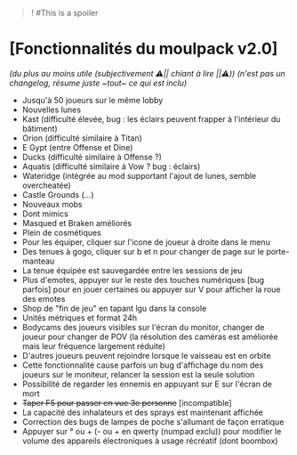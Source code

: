 >! #This is a spoiler
# [Fonctionnalités du moulpack v2.0]
*(du plus au moins utile (subjectivement ⚠️|| chiant à lire ||⚠️))*
*(n'est pas un changelog, résume juste ~tout~ ce qui est inclu)*
- Jusqu'à 50 joueurs sur le même lobby
- Nouvelles lunes
 - Kast (difficulté élevée, bug : les éclairs peuvent frapper à l'intérieur du bâtiment)
 - Orion (difficulté similaire à Titan)
 - E Gypt (entre Offense et Dine)
 - Ducks (difficulté similaire à Offense ?)
 - Aquatis (difficulté similaire à Vow ? bug : éclairs)
 - Wateridge (intégrée au mod supportant l'ajout de lunes, semble overcheatée)
 - Castle Grounds (...)
- Nouveaux mobs
 - Dont mimics
- Masqued et Braken améliorés
- Plein de cosmétiques
 - Pour les équiper, cliquer sur l'icone de joueur à droite dans le menu
- Des tenues à gogo, cliquer sur b et n pour changer de page sur le porte-manteau
 - La tenue équipée est sauvegardée entre les sessions de jeu
- Plus d'emotes, appuyer sur le reste des touches numériques [bug parfois] pour en jouer certaines ou appuyer sur V pour afficher la roue des emotes
- Shop de "fin de jeu" en tapant lgu dans la console
- Unités métriques et format 24h
- Bodycams des joueurs visibles sur l'écran du monitor, changer de joueur pour changer de POV (la résolution des caméras est améliorée mais leur fréquence largement réduite)
- D'autres joueurs peuvent rejoindre lorsque le vaisseau est en orbite
 - Cette fonctionnalité cause parfois un bug d'affichage du nom des joueurs sur le moniteur, relancer la session est la seule solution
- Possibilité de regarder les ennemis en appuyant sur E sur l'écran de mort
- ~~Taper F5 pour passer en vue 3e personne~~ [incompatible]
- La capacité des inhalateurs et des sprays est maintenant affichée 
- Correction des bugs de lampes de poche s'allumant de façon erratique
- Appuyer sur ° ou + (- ou + en qwerty (numpad exclu)) pour modifier le volume des appareils électroniques à usage récréatif (dont boombox)
